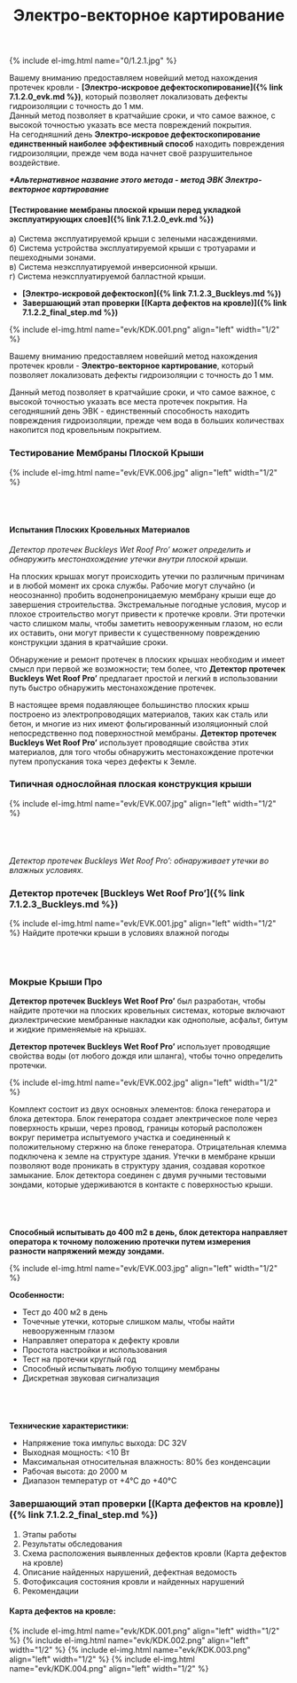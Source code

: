 ﻿---
title: Электро-векторное картирование
cat: 7
main: false
submenu: false
layout: buffer
permalink: /электро-векторное-картирование
---
{% include el-img.html name="0/1.2.1.jpg"  %} 

Вашему вниманию предоставляем новейший метод нахождения протечек кровли - __[Электро-искровое дефектоскопирование]({% link 7.1.2.0_evk.md %})__, который позволяет локализовать дефекты гидроизоляции с точность до 1 мм.    
 Данный метод позволяет в кратчайшие сроки, и что самое важное, с высокой точностью указать все места повреждений покрытия.     
 На сегодняшний день __Электро-искровое дефектоскопирование единственный наиболее эффективный способ__ находить повреждения гидроизоляции, прежде чем вода начнет своё разрушительное воздействие.
 
___*Альтернативное название этого метода - метод ЭВК Электро-векторное картирование___  

#### [Тестирование мембраны плоской крыши перед укладкой эксплуатирующих слоев]({% link 7.1.2.0_evk.md %})
 а) Система эксплуатируемой крыши с зелеными насаждениями.  
 б) Система устройства эксплуатируемой крыши с тротуарами и пешеходными зонами.  
 в) Система неэксплуатируемой инверсионной крыши.  
 г) Система неэксплуатируемой балластной крыши.  
  
* **[Электро-искровой дефектоскоп]({% link 7.1.2.3_Buckleys.md %})**  
* **Завершающий этап проверки [(Карта дефектов на кровле)]({% link 7.1.2.2_final_step.md %})**  

{% include el-img.html name="evk/KDK.001.png" align="left" width="1/2" %}


Вашему вниманию предоставляем новейший метод нахождения протечек кровли - **Электро-векторное картирование**, который позволяет локализовать дефекты гидроизоляции с точность до 1 мм.

Данный метод позволяет в кратчайшие сроки, и что самое важное, с высокой точностью указать все места протечек покрытия. На сегодняшний день ЭВК - единственный способность находить повреждения гидроизоляции, прежде чем вода в больших количествах накопится под кровельным покрытием.

### Тестирование Мембраны Плоской Крыши
{% include el-img.html name="evk/EVK.006.jpg" align="left" width="1/2" %}
###### &nbsp;   
#### Испытания Плоских Кровельных Материалов

*Детектор протечек Buckleys Wet Roof Pro’ может определить и обнаружить местонахождение утечки внутри плоской крыши.*

На плоских крышах могут происходить утечки по различным причинам и в любой момент их срока службы. Рабочие могут случайно (и неосознанно) пробить водонепроницаемую мембрану крыши еще до завершения строительства. Экстремальные погодные условия, мусор и плохое строительство могут привести к протечке кровли. Эти протечки часто слишком малы, чтобы заметить невооруженным глазом, но если их оставить, они могут привести к существенному повреждению конструкции здания в кратчайшие сроки.

Обнаружение и ремонт протечек в плоских крышах необходим и имеет смысл при первой же возможности; тем более, что **Детектор протечек Buckleys Wet Roof Pro’** предлагает простой и легкий в использовании путь быстро обнаружить местонахождение протечек.

В настоящее время подавляющее большинство плоских крыш построено из электропроводящих материалов, таких как сталь или бетон, и многие из них имеют фольгированный изоляционный слой непосредственно под поверхностной мембраны. **Детектор протечек Buckleys Wet Roof Pro’** использует проводящие свойства этих материалов, для того чтобы обнаружить местонахождение протечки путем пропускания тока через дефекты к Земле.

### Типичная однослойная плоская конструкция крыши
{% include el-img.html name="evk/EVK.007.jpg" align="left" width="1/2" %}
###### &nbsp;  
*Детектор протечек Buckleys Wet Roof Pro’: обнаруживает утечки во влажных условиях.*

### **Детектор протечек [Buckleys Wet Roof Pro’]({% link 7.1.2.3_Buckleys.md %})**
{% include el-img.html name="evk/EVK.001.jpg" align="left" width="1/2" %}
Найдите протечки крыши в условиях влажной погоды
###### &nbsp;  

### Мокрые Крыши Про
**Детектор протечек Buckleys Wet Roof Pro’** был разработан, чтобы найдите протечки на плоских кровельных системах, которые включают диэлектрические мембранные накладки как однополые, асфальт, битум и жидкие применяемые на крышах.

**Детектор протечек Buckleys Wet Roof Pro’** использует проводящие свойства воды (от любого дождя или шланга), чтобы точно определить протечки.

{% include el-img.html name="evk/EVK.002.jpg" align="left" width="1/2" %}

Комплект состоит из двух основных элементов: блока генератора и блока детектора. Блок генератора создает электрическое поле через поверхность крыши, через провод, границы который расположен вокруг периметра испытуемого участка и соединенный к положительному стержню на блоке генератора. Отрицательная клемма подключена к земле на структуре здания.
Утечки в мембране крыши позволяют воде проникать в структуру здания, создавая короткое замыкание. Блок детектора соединен с двумя ручными тестовыми зондами, которые удерживаются в контакте с поверхностью крыши.
###### &nbsp;  
**Способный испытывать до 400 m2 в день, блок детектора направляет оператора к точному положению протечки путем измерения разности напряжений между зондами.**

{% include el-img.html name="evk/EVK.003.jpg" align="left" width="1/2" %}

**Особенности:**
* Тест до 400 м2 в день
* Точечные утечки, которые слишком малы, чтобы найти невооруженным глазом
* Направляет оператора к дефекту кровли
* Простота настройки и использования
* Тест на протечки круглый год
* Способный испытывать любую толщину мембраны
* Дискретная звуковая сигнализация
###### &nbsp;  
**Технические характеристики:**
* Напряжение тока импульс выхода: DC 32V
* Выходная мощность: <10 Вт
* Максимальная относительная влажность: 80% без конденсации
* Рабочая высота: до 2000 м
* Диапазон температур от +4°C до +40°C

### **Завершающий этап проверки [(Карта дефектов на кровле)]({% link 7.1.2.2_final_step.md %})**

1)	Этапы работы     
2)	Результаты обследования  
3)	Схема расположения выявленных дефектов кровли (Карта дефектов на кровле)  
4)	Описание найденных нарушений, дефектная ведомость  
5)	Фотофиксация состояния кровли и найденных нарушений  
6)	Рекомендации  
#### Карта дефектов на кровле:
{% include el-img.html name="evk/KDK.001.png" align="left" width="1/2" %}
{% include el-img.html name="evk/KDK.002.png" align="left" width="1/2" %}
{% include el-img.html name="evk/KDK.003.png" align="left" width="1/2" %}
{% include el-img.html name="evk/KDK.004.png" align="left" width="1/2" %}
###### &nbsp;  
